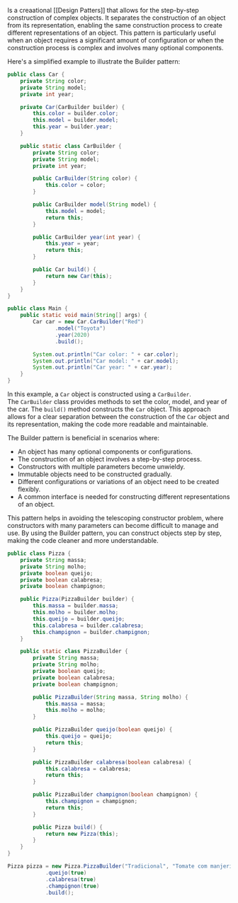 Is a creaational [[Design Patters]] that allows for the step-by-step construction of complex objects. It separates the construction of an object from its representation, enabling the same construction process to create different representations of an object. This pattern is particularly useful when an object requires a significant amount of configuration or when the construction process is complex and involves many optional components.

Here's a simplified example to illustrate the Builder pattern:

```java
public class Car {
    private String color;
    private String model;
    private int year;

    private Car(CarBuilder builder) {
        this.color = builder.color;
        this.model = builder.model;
        this.year = builder.year;
    }

    public static class CarBuilder {
        private String color;
        private String model;
        private int year;

        public CarBuilder(String color) {
            this.color = color;
        }

        public CarBuilder model(String model) {
            this.model = model;
            return this;
        }

        public CarBuilder year(int year) {
            this.year = year;
            return this;
        }

        public Car build() {
            return new Car(this);
        }
    }
}

public class Main {
    public static void main(String[] args) {
        Car car = new Car.CarBuilder("Red")
               .model("Toyota")
               .year(2020)
               .build();

        System.out.println("Car color: " + car.color);
        System.out.println("Car model: " + car.model);
        System.out.println("Car year: " + car.year);
    }
}

```


In this example, a `Car` object is constructed using a `CarBuilder`. The `CarBuilder` class provides methods to set the color, model, and year of the car. The `build()` method constructs the `Car` object. This approach allows for a clear separation between the construction of the `Car` object and its representation, making the code more readable and maintainable.

The Builder pattern is beneficial in scenarios where:

- An object has many optional components or configurations.
- The construction of an object involves a step-by-step process.
- Constructors with multiple parameters become unwieldy.
- Immutable objects need to be constructed gradually.
- Different configurations or variations of an object need to be created flexibly.
- A common interface is needed for constructing different representations of an object.

This pattern helps in avoiding the telescoping constructor problem, where constructors with many parameters can become difficult to manage and use. By using the Builder pattern, you can construct objects step by step, making the code cleaner and more understandable.

```java
public class Pizza {
    private String massa;
    private String molho;
    private boolean queijo;
    private boolean calabresa;
    private boolean champignon;

    public Pizza(PizzaBuilder builder) {
        this.massa = builder.massa;
        this.molho = builder.molho;
        this.queijo = builder.queijo;
        this.calabresa = builder.calabresa;
        this.champignon = builder.champignon;
    }

    public static class PizzaBuilder {
        private String massa;
        private String molho;
        private boolean queijo;
        private boolean calabresa;
        private boolean champignon;

        public PizzaBuilder(String massa, String molho) {
            this.massa = massa;
            this.molho = molho;
        }

        public PizzaBuilder queijo(boolean queijo) {
            this.queijo = queijo;
            return this;
        }

        public PizzaBuilder calabresa(boolean calabresa) {
            this.calabresa = calabresa;
            return this;
        }

        public PizzaBuilder champignon(boolean champignon) {
            this.champignon = champignon;
            return this;
        }

        public Pizza build() {
            return new Pizza(this);
        }
    }
}
```

```java
Pizza pizza = new Pizza.PizzaBuilder("Tradicional", "Tomate com manjericão")
            .queijo(true)
            .calabresa(true)
            .champignon(true)
            .build();

```